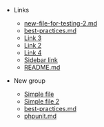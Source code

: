 - Links 
    - [new-file-for-testing-2.md](new-file-for-testing-2.md) 
    - [best-practices.md](best-practices.md) 
    - [Link 3](file.md) 
    - [Link 2](file.md) 
    - [Link 4](file.md) 
    - [Sidebar link](SIDEBAR.md) 
    - [README.md](README.md) 

- New group 
    - [Simple file](file.md) 
    - [Simple file 2](file.md) 
    - [best-practices.md](best-practices.md) 
    - [phpunit.md](phpunit.md) 

